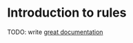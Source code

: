 # Introduction to rules

TODO: write [great documentation](http://jacobian.org/writing/great-documentation/what-to-write/)
